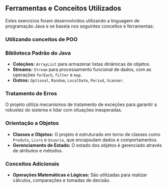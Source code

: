 ## Ferramentas e Conceitos Utilizados

Estes exercicios foram desenvolvidos utilizando a linguagem de programação Java e se baseia nos seguintes conceitos e ferramentas:

### Utilizando conceitos de POO

### Biblioteca Padrão do Java
* **Coleções:** `ArrayList` para armazenar listas dinâmicas de objetos.
* **Streams:** `Stream` para processamento funcional de dados, com as operações `forEach`, `filter` e `map`.
* **Outros:** `Optional`, `Random`, `LocalDate`, `Period`, `Scanner`.

### Tratamento de Erros
O projeto utiliza mecanismos de tratamento de exceções para garantir a robustez do sistema e lidar com situações inesperadas.

### Orientação a Objetos
* **Classes e Objetos:** O projeto é estruturado em torno de classes como `Produto`, `Livro` e `Usuario`, que encapsulam dados e comportamentos.
* **Gerenciamento de Estado:** O estado dos objetos é gerenciado através de atributos e métodos.

### Conceitos Adicionais
* **Operações Matemáticas e Lógicas:** São utilizadas para realizar cálculos, comparações e tomadas de decisão.

